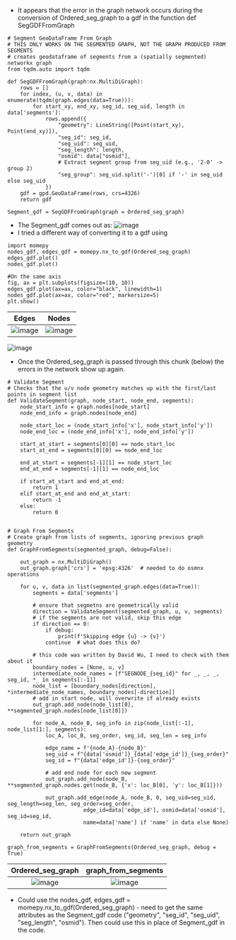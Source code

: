 - It appears that the error in the graph network occurs during the conversion of Ordered_seg_graph to a gdf in the function def SegGDFFromGraph
```
# Segment GeoDataFrame From Graph
# THIS ONLY WORKS ON THE SEGMENTED GRAPH, NOT THE GRAPH PRODUCED FROM SEGMENTS
# creates geodataframe of segments from a (spatially segmented) networkx graph
from tqdm.auto import tqdm

def SegGDFFromGraph(graph:nx.MultiDiGraph):
    rows = []
    for index, (u, v, data) in enumerate(tqdm(graph.edges(data=True))):
        for start_xy, end_xy, seg_id, seg_uid, length in data['segments']:
            rows.append({
                "geometry": LineString([Point(start_xy), Point(end_xy)]),
                "seg_id": seg_id,
                "seg_uid": seg_uid,
                "seg_length": length,
                "osmid": data["osmid"],
                # Extract segment group from seg_uid (e.g., '2-0' -> group 2)
                "seg_group": seg_uid.split('-')[0] if '-' in seg_uid else seg_uid  
            })
    gdf = gpd.GeoDataFrame(rows, crs=4326)
    return gdf

Segment_gdf = SegGDFFromGraph(graph = Ordered_seg_graph)
```
- The Segment_gdf comes out as:
![image](https://github.com/user-attachments/assets/d2c4e693-7466-44bd-acbd-30029b68f6d9)
- I tried a different way of converting it to a gdf using
```
import momepy
nodes_gdf, edges_gdf = momepy.nx_to_gdf(Ordered_seg_graph)
edges_gdf.plot()
nodes_gdf.plot()

#On the same axis
fig, ax = plt.subplots(figsize=(10, 10))
edges_gdf.plot(ax=ax, color="black", linewidth=1)
nodes_gdf.plot(ax=ax, color="red", markersize=5)
plt.show()

```

| Edges       |  Nodes |
:-------------------------:|:-------------------------:
![image](https://github.com/user-attachments/assets/c2933c8a-5c37-4943-a31a-923fbe275832)|![image](https://github.com/user-attachments/assets/41e3bf24-e6fd-46f8-b086-57f909672905)

![image](https://github.com/user-attachments/assets/547d257b-7832-416f-b606-9247eba50b84)

- Once the Ordered_seg_graph is passed through this chunk (below) the errors in the network show up again.
```
# Validate Segment
# Checks that the u/v node geometry matches up with the first/last points in segment list
def ValidateSegment(graph, node_start, node_end, segments):
    node_start_info = graph.nodes[node_start]
    node_end_info = graph.nodes[node_end]

    node_start_loc = (node_start_info['x'], node_start_info['y'])
    node_end_loc = (node_end_info['x'], node_end_info['y'])

    start_at_start = segments[0][0] == node_start_loc
    start_at_end = segments[0][0] == node_end_loc

    end_at_start = segments[-1][1] == node_start_loc
    end_at_end = segments[-1][1] == node_end_loc

    if start_at_start and end_at_end:
        return 1
    elif start_at_end and end_at_start:
        return -1
    else:
        return 0


# Graph From Segments
# Create graph from lists of segments, ignoring previous graph geometry
def GraphFromSegments(segmented_graph, debug=False):

    out_graph = nx.MultiDiGraph()
    out_graph.graph['crs'] = 'epsg:4326'  # needed to do osmnx operations

    for u, v, data in list(segmented_graph.edges(data=True)):
        segments = data['segments']

        # ensure that segmetns are geometrically valid
        direction = ValidateSegment(segmented_graph, u, v, segments)
        # if the segments are not valid, skip this edge
        if direction == 0:
            if debug:
                print(f'Skipping edge {u} -> {v}')
            continue  # what does this do?

        # this code was written by David Wu, I need to check with them about it
        boundary_nodes = [None, u, v]
        intermediate_node_names = [f"SEGNODE_{seg_id}" for _, _, _, seg_id, *_ in segments[:-1]]
        node_list = [boundary_nodes[direction], *intermediate_node_names, boundary_nodes[-direction]]
        # add in start node, will overwrite if already exists
        out_graph.add_node(node_list[0], **segmented_graph.nodes[node_list[0]])

        for node_A, node_B, seg_info in zip(node_list[:-1], node_list[1:], segments):
            loc_A, loc_B, seg_order, seg_id, seg_len = seg_info

            edge_name = f'{node_A}-{node_B}'
            seg_uid = f"{data['osmid']}_{data['edge_id']}_{seg_order}"
            seg_id = f"{data['edge_id']}-{seg_order}"

            # add end node for each new segment
            out_graph.add_node(node_B, **segmented_graph.nodes.get(node_B, {'x': loc_B[0], 'y': loc_B[1]}))

            out_graph.add_edge(node_A, node_B, 0, seg_uid=seg_uid, seg_length=seg_len, seg_order=seg_order, 
                        edge_id=data['edge_id'], osmid=data['osmid'], seg_id=seg_id, 
                        name=data['name'] if 'name' in data else None)
            
    return out_graph
            
graph_from_segments = GraphFromSegments(Ordered_seg_graph, debug = True)
```
| Ordered_seg_graph      |  graph_from_segments |
:-------------------------:|:-------------------------:
![image](https://github.com/user-attachments/assets/3afa8ed3-667d-4721-affe-241422765c19)|![image](https://github.com/user-attachments/assets/6404ffb8-d2a7-483f-8690-1cb3406bf31b)

- Could use the nodes_gdf, edges_gdf = momepy.nx_to_gdf(Ordered_seg_graph) - need to get the same attributes as the Segment_gdf code ("geometry", "seg_id", "seg_uid", "seg_length", "osmid"). Then could use this in place of Segment_gdf in the code.
